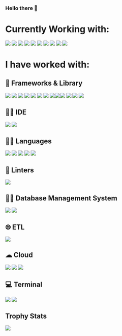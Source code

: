 
### Hello there 👋

<!--
**lgarced/lgarced** is a ✨ _special_ ✨ repository because its `README.md` (this file) appears on your GitHub profile.
-->
# Currently Working with:
<img src="https://img.shields.io/badge/Azure-0078D7?10style=for-the-badge&logo=azure-devops&logoColor=white"> <img src ="https://img.shields.io/badge/AzureDataFactory-0078D7?10style=for-the-badge&logo=azure-devops&logoColor=white">  <img src = "https://img.shields.io/badge/Azure_Functions-0062AD?10style=for-the-badge&logo=azure-functions&logoColor=white"> <img src = "https://img.shields.io/badge/CosmosDB-0062AD?10style=for-the-badge&logo=CosmosDB&logoColor=white"> <img src = "https://img.shields.io/badge/Postman-FF6C37?10style=for-the-badge&logo=Postman&logoColor=white"> <img src = "https://img.shields.io/badge/PowerBI-F2C811?10style=for-the-badge&logo=Power%20BI&logoColor=white"> <img src="https://img.shields.io/badge/powershell-5391FE?10style=for-the-badge&logo=powershell&logoColor=white" /> <img src ="https://img.shields.io/badge/GIT-E44C30?10style=for-the-badge&logo=git&logoColor=white"> <img src = "https://img.shields.io/badge/next.js-000000?10style=for-the-badge&logo=nextdotjs&logoColor=white"> <img src = "https://img.shields.io/badge/Node.js-339933?10style=for-the-badge&logo=nodedotjs&logoColor=white">



# I have worked with:
## 🚀 Frameworks & Library 
 <img src="https://img.shields.io/badge/Express%20js-000000?10style=for-the-badge&logo=express&logoColor=white"/> <img src= "https://img.shields.io/badge/Font_Awesome-339AF0?10style=for-the-badge&logo=fontawesome&logoColor=white">  <img src="https://img.shields.io/badge/GitHub%20Pages-222222?10style=for-the-badge&logo=GitHub%20Pages&logoColor=white" />  <img src="https://img.shields.io/badge/Insomnia-5849be?10style=for-the-badge&logo=Insomnia&logoColor=white"/> <img src="https://img.shields.io/badge/React-20232A?10style=for-the-badge&logo=react&logoColor=61DAFB" /> <img src="https://img.shields.io/badge/Sass-CC6699?10style=for-the-badge&logo=sass&logoColor=white" />   <img src="https://img.shields.io/badge/Apollo%20GraphQL-311C87?&10style=for-the-badge&logo=Apollo%20GraphQL&logoColor=white" /> <img src="https://img.shields.io/badge/Material%20Ui-007FFF?10style=for-the-badge&logo=mui&logoColor=white" /><img src="https://img.shields.io/badge/Docker-2CA5E0?10style=for-the-badge&logo=docker&logoColor=white"/><img src="https://img.shields.io/badge/npm-CB3837?10style=for-the-badge&logo=npm&logoColor=white"/> <img src ="https://img.shields.io/badge/JWT-000000?10style=for-the-badge&logo=JSON%20web%20tokens&logoColor=white"> <img src = "https://img.shields.io/badge/next.js-000000?10style=for-the-badge&logo=nextdotjs&logoColor=white"> <img src = "https://img.shields.io/badge/Node.js-339933?10style=for-the-badge&logo=nodedotjs&logoColor=white">

## 👩‍💻 IDE 

<img src="https://img.shields.io/badge/VSCode-0078D4?10style=for-the-badge&logo=visual%20studio%20code&logoColor=white" />  <img src="https://img.shields.io/badge/Visual_Studio-5C2D91?10style=for-the-badge&logo=visual%20studio&logoColor=white" />  

## 👩‍💻 Languages 
<img src="https://img.shields.io/badge/CSS3-1572B6?10style=for-the-badge&logo=css3&logoColor=white" />   <img src="https://img.shields.io/badge/HTML5-E34F26?10style=for-the-badge&logo=html5&logoColor=white" />  <img src="https://img.shields.io/badge/JavaScript-323330?10style=for-the-badge&logo=javascript&logoColor=F7DF1E" />  <img src="https://img.shields.io/badge/C%23-239120?10style=for-the-badge&logo=c-sharp&logoColor=white" /> <img src = "	https://img.shields.io/badge/TypeScript-007ACC?10style=for-the-badge&logo=typescript&logoColor=white">    

## 🧐 Linters
<img src = "https://img.shields.io/badge/eslint-3A33D1?10style=for-the-badge&logo=eslint&logoColor=white">
 
 ## 👨‍💻 Database Management System 
 <img src="https://img.shields.io/badge/Microsoft_SQL_Server-CC2927?10style=for-the-badge&logo=microsoft-sql-server&logoColor=white" /> 
 <img src="https://img.shields.io/badge/PostgreSQL-316192?10style=for-the-badge&logo=postgresql&logoColor=white" /> 
 
 ## 🌐 ETL 
 <img src="https://img.shields.io/badge/Databricks-FF3621?10style=for-the-badge&logo=Databricks&logoColor=white" />

## ☁ Cloud 
<img src="https://img.shields.io/badge/Azure-0078D7?10style=for-the-badge&logo=azure-devops&logoColor=white" />   <img src="https://img.shields.io/badge/Amazon AWS-FF9900?10style=for-the-badge&logo=amazonaws&logoColor=white" /> <img src ="https://img.shields.io/badge/Vercel-000000?10style=for-the-badge&logo=vercel&logoColor=white">

## 💻 Terminal 
 <img src="https://img.shields.io/badge/powershell-5391FE?10style=for-the-badge&logo=powershell&logoColor=white" /> <img src ="https://img.shields.io/badge/GIT-E44C30?10style=for-the-badge&logo=git&logoColor=white">   

## Trophy Stats
<img widht='200' src="https://github-profile-trophy.vercel.app/?username=lgarced">

